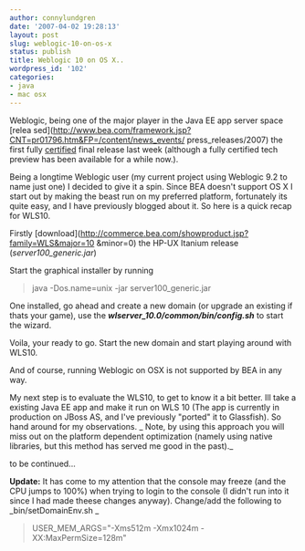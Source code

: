 ```yaml
---
author: connylundgren
date: '2007-04-02 19:28:13'
layout: post
slug: weblogic-10-on-os-x
status: publish
title: Weblogic 10 on OS X..
wordpress_id: '102'
categories:
- java
- mac osx
---
```


Weblogic, being one of the major player in the Java EE app server space [relea
sed](http://www.bea.com/framework.jsp?CNT=pr01796.htm&FP=/content/news_events/
press_releases/2007) the first fully
[certified](http://java.sun.com/javaee/overview/compatibility.jsp) final
release last week (although a fully certified tech preview has been available
for a while now.).

Being a longtime Weblogic user (my current project using Weblogic 9.2 to name
just one) I decided to give it a spin. Since BEA doesn't support OS X I start
out by making the beast run on my preferred platform, fortunately its quite
easy, and I have previously blogged about it. So here is a quick recap for
WLS10.

Firstly [download](http://commerce.bea.com/showproduct.jsp?family=WLS&major=10
&minor=0) the HP-UX Itanium release (_server100_generic.jar_)

Start the graphical installer by running

> java -Dos.name=unix -jar server100_generic.jar

One installed, go ahead and create a new domain (or upgrade an existing if
thats your game), use the **_wlserver_10.0/common/bin/config.sh_** to start
the wizard.

Voila, your ready to go. Start the new domain and start playing around with
WLS10.

And of course, running Weblogic on OSX is not supported by BEA in any way.

My next step is to evaluate the WLS10, to get to know it a bit better. Ill
take a existing Java EE app and make it run on WLS 10 (The app is currently in
production on JBoss AS, and I've previously "ported" it to Glassfish). So hand
around for my observations. _ Note, by using this approach you will miss out
on the platform dependent optimization (namely using native libraries, but
this method has served me good in the past)._

to be continued...

**Update:** It has come to my attention that the console may freeze (and the CPU jumps to 100%) when trying to login to the console (I didn't run into it since I had made theese changes anyway). Change/add the following to _bin/setDomainEnv.sh _

> USER_MEM_ARGS="-Xms512m -Xmx1024m -XX:MaxPermSize=128m"

